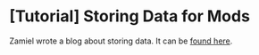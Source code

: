 # [Tutorial] Storing Data for Mods

Zamiel wrote a blog about storing data. It can be [found here](https://github.com/Zamiell/isaac-faq/blob/main/storing-data.md).
